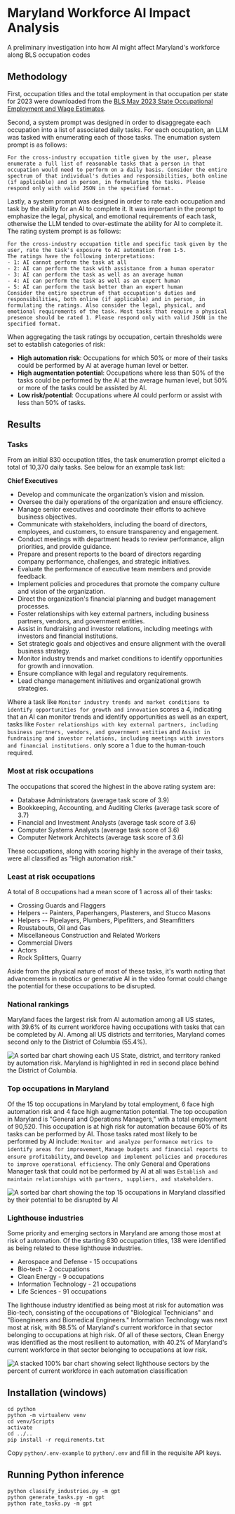 # Maryland Workforce AI Impact Analysis
A preliminary investigation into how AI might affect Maryland's workforce along BLS occupation codes

## Methodology

First, occupation titles and the total employment in that occupation per state for 2023 were downloaded from the [BLS May 2023 State Occupational Employment and Wage Estimates](https://www.bls.gov/oes/current/oes_md.htm).

Second, a system prompt was designed in order to disaggregate each occupation into a list of associated daily tasks. For each occupation, an LLM was tasked with enumerating each of those tasks. The enumation system prompt is as follows:

```
For the cross-industry occupation title given by the user, please enumerate a full list of reasonable tasks that a person in that occupation would need to perform on a daily basis. Consider the entire spectrum of that individual's duties and responsibilities, both online (if applicable) and in person, in formulating the tasks. Please respond only with valid JSON in the specified format.
```

Lastly, a system prompt was designed in order to rate each occupation and task by the ability for an AI to complete it. It was important in the prompt to emphasize the legal, physical, and emotional requirements of each task, otherwise the LLM tended to over-estimate the ability for AI to complete it. The rating system prompt is as follows:

```
For the cross-industry occupation title and specific task given by the user, rate the task's exposure to AI automation from 1-5.
The ratings have the following interpretations:
- 1: AI cannot perform the task at all
- 2: AI can perform the task with assistance from a human operator
- 3: AI can perform the task as well as an average human
- 4: AI can perform the task as well as an expert human
- 5: AI can perform the task better than an expert human
Consider the entire spectrum of that occupation's duties and responsibilities, both online (if applicable) and in person, in formulating the ratings. Also consider the legal, physical, and emotional requirements of the task. Most tasks that require a physical presence should be rated 1. Please respond only with valid JSON in the specified format.
```

When aggregating the task ratings by occupation, certain thresholds were set to establish categories of risk:
- **High automation risk**: Occupations for which 50% or more of their tasks could be performed by AI at average human level or better.
- **High augmentation potential**: Occupations where less than 50% of the tasks could be performed by the AI at the average human level, but 50% or more of the tasks could be assisted by AI.
- **Low risk/potential**: Occupations where AI could perform or assist with less than 50% of tasks.

## Results

### Tasks

From an initial 830 occupation titles, the task enumeration prompt elicited a total of 10,370 daily tasks. See below for an example task list:

**Chief Executives**
- Develop and communicate the organization’s vision and mission.
- Oversee the daily operations of the organization and ensure efficiency.
- Manage senior executives and coordinate their efforts to achieve business objectives.
- Communicate with stakeholders, including the board of directors, employees, and customers, to ensure transparency and engagement.
- Conduct meetings with department heads to review performance, align priorities, and provide guidance.
- Prepare and present reports to the board of directors regarding company performance, challenges, and strategic initiatives.
- Evaluate the performance of executive team members and provide feedback.
- Implement policies and procedures that promote the company culture and vision of the organization.
- Direct the organization's financial planning and budget management processes.
- Foster relationships with key external partners, including business partners, vendors, and government entities.
- Assist in fundraising and investor relations, including meetings with investors and financial institutions.
- Set strategic goals and objectives and ensure alignment with the overall business strategy.
- Monitor industry trends and market conditions to identify opportunities for growth and innovation.
- Ensure compliance with legal and regulatory requirements.
- Lead change management initiatives and organizational growth strategies.

Where a task like `Monitor industry trends and market conditions to identify opportunities for growth and innovation` scores a 4, indicating that an AI can monitor trends and identify opportunities as well as an expert, tasks like `Foster relationships with key external partners, including business partners, vendors, and government entities` and `Assist in fundraising and investor relations, including meetings with investors and financial institutions.` only score a 1 due to the human-touch required.

### Most at risk occupations

The occupations that scored the highest in the above rating system are:

- Database Administrators (average task score of 3.9)
- Bookkeeping, Accounting, and Auditing Clerks (average task score of 3.7)
- Financial and Investment Analysts (average task score of 3.6)
- Computer Systems Analysts (average task score of 3.6)
- Computer Network Architects (average task score of 3.6)

These occupations, along with scoring highly in the average of their tasks, were all classified as "High automation risk."

### Least at risk occupations

A total of 8 occupations had a mean score of 1 across all of their tasks:

- Crossing Guards and Flaggers
- Helpers -- Painters, Paperhangers, Plasterers, and Stucco Masons
- Helpers -- Pipelayers, Plumbers, Pipefitters, and Steamfitters
- Roustabouts, Oil and Gas
- Miscellaneous Construction and Related Workers
- Commercial Divers
- Actors
- Rock Splitters, Quarry

Aside from the physical nature of most of these tasks, it's worth noting that advancements in robotics or generative AI in the video format could change the potential for these occupations to be disrupted.

### National rankings

Maryland faces the largest risk from AI automation among all US states, with 39.6% of its current workforce having occupations with tasks that can be completed by AI. Among all US districts and territories, Maryland comes second only to the District of Columbia (55.4%).

![A sorted bar chart showing each US State, district, and territory ranked by automation risk. Maryland is highlighted in red in second place behind the District of Columbia.](output/risk_by_state.png)

### Top occupations in Maryland

Of the 15 top occupations in Maryland by total employment, 6 face high automation risk and 4 face high augmentation potential. The top occupation in Maryland is "General and Operations Managers," with a total employment of 90,520. This occupation is at high risk for automation because 60% of its tasks can be performed by AI. Those tasks rated most likely to be performed by AI include: `Monitor and analyze performance metrics to identify areas for improvement`, `Manage budgets and financial reports to ensure profitability`, and `Develop and implement policies and procedures to improve operational efficiency`. The only General and Operations Manager task that could not be performed by AI at all was `Establish and maintain relationships with partners, suppliers, and stakeholders`.

![A sorted bar chart showing the top 15 occupations in Maryland classified by their potential to be disrupted by AI](output/md_top_occupations.png)

### Lighthouse industries

Some priority and emerging sectors in Maryland are among those most at risk of automation. Of the starting 830 occupation titles, 138 were identified as being related to these lighthouse industries.

- Aerospace and Defense - 15 occupations
- Bio-tech - 2 occupations
- Clean Energy - 9 occupations
- Information Technology - 21 occupations
- Life Sciences - 91 occupations

The lighthouse industry identified as being most at risk for automation was Bio-tech, consisting of the occupations of "Biological Technicians" and "Bioengineers and Biomedical Engineers." Information Technology was next most at risk, with 98.5% of Maryland's current workforce in that sector belonging to occupations at high risk. Of all of these sectors, Clean Energy was identified as the most resilient to automation, with 40.2% of Maryland's current workforce in that sector belonging to occupations at low risk.

![A stacked 100% bar chart showing select lighthouse sectors by the percent of current workforce in each automation classification](output/md_by_industry.png)

## Installation (windows)
```
cd python
python -m virtualenv venv
cd venv/Scripts
activate
cd ../..
pip install -r requirements.txt
```

Copy `python/.env-example` to `python/.env` and fill in the requisite API keys.

## Running Python inference
```
python classify_industries.py -m gpt
python generate_tasks.py -m gpt
python rate_tasks.py -m gpt
```